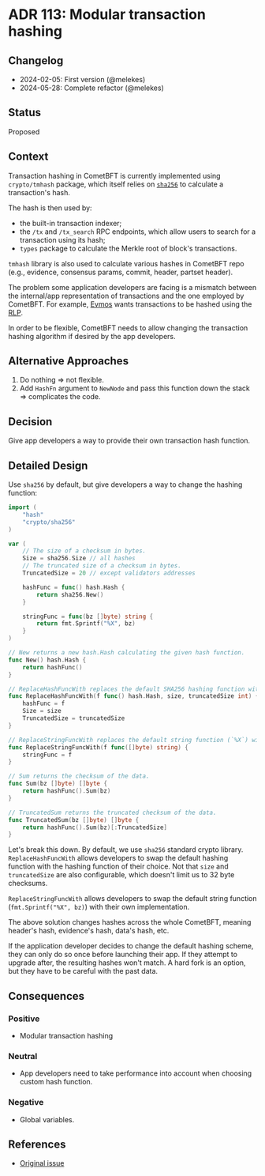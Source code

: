 # ADR 113: Modular transaction hashing

## Changelog

- 2024-02-05: First version (@melekes)
- 2024-05-28: Complete refactor (@melekes)

## Status

Proposed

## Context

Transaction hashing in CometBFT is currently implemented using `crypto/tmhash`
package, which itself relies on [`sha256`](https://pkg.go.dev/crypto/sha256) to
calculate a transaction's hash.

The hash is then used by:

- the built-in transaction indexer;
- the `/tx` and `/tx_search` RPC endpoints, which allow users
to search for a transaction using its hash;
- `types` package to calculate the Merkle root of block's transactions.

`tmhash` library is also used to calculate various hashes in CometBFT repo (e.g.,
evidence, consensus params, commit, header, partset header).

The problem some application developers are facing is a mismatch between the
internal/app representation of transactions and the one employed by CometBFT. For
example, [Evmos](https://evmos.org/) wants transactions to be hashed using
the [RLP][rlp].

In order to be flexible, CometBFT needs to allow changing the transaction
hashing algorithm if desired by the app developers.

## Alternative Approaches

1. Do nothing => not flexible.
2. Add `HashFn` argument to `NewNode` and pass this function down the stack =>
   complicates the code.

## Decision

Give app developers a way to provide their own transaction hash function.

## Detailed Design

Use `sha256` by default, but give developers a way to change the hashing function:

```go
import (
	"hash"
	"crypto/sha256"
)

var (
	// The size of a checksum in bytes.
	Size = sha256.Size // all hashes
	// The truncated size of a checksum in bytes.
	TruncatedSize = 20 // except validators addresses

	hashFunc = func() hash.Hash {
		return sha256.New()
	}

	stringFunc = func(bz []byte) string {
		return fmt.Sprintf("%X", bz)
	}
)

// New returns a new hash.Hash calculating the given hash function.
func New() hash.Hash {
	return hashFunc()
}

// ReplaceHashFuncWith replaces the default SHA256 hashing function with a given one.
func ReplaceHashFuncWith(f func() hash.Hash, size, truncatedSize int) {
	hashFunc = f
	Size = size
	TruncatedSize = truncatedSize
}

// ReplaceStringFuncWith replaces the default string function (`%X`) with a given one.
func ReplaceStringFuncWith(f func([]byte) string) {
	stringFunc = f
}

// Sum returns the checksum of the data.
func Sum(bz []byte) []byte {
	return hashFunc().Sum(bz)
}

// TruncatedSum returns the truncated checksum of the data.
func TruncatedSum(bz []byte) []byte {
	return hashFunc().Sum(bz)[:TruncatedSize]
}
```

Let's break this down. By default, we use `sha256` standard crypto library.
`ReplaceHashFuncWith` allows developers to swap the default hashing function
with the hashing function of their choice. Not that `size` and `truncatedSize`
are also configurable, which doesn't limit us to 32 byte checksums.

`ReplaceStringFuncWith` allows developers to swap the default string function
(`fmt.Sprintf("%X", bz)`) with their own implementation.

The above solution changes hashes across the whole CometBFT, meaning header's
hash, evidence's hash, data's hash, etc.

If the application developer decides to change the default hashing scheme, they
can only do so once before launching their app. If they attempt to upgrade
after, the resulting hashes won't match. A hard fork is an option, but they
have to be careful with the past data.

## Consequences

### Positive

- Modular transaction hashing

### Neutral

- App developers need to take performance into account when choosing custom
  hash function.

### Negative

- Global variables.

## References

- [Original issue](https://github.com/tendermint/tendermint/issues/6539)

[rlp]: https://ethereum.org/developers/docs/data-structures-and-encoding/rlp
